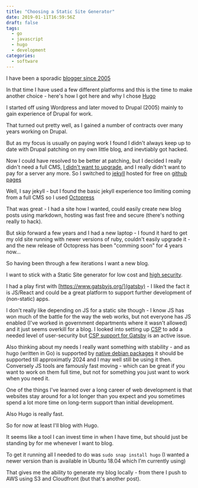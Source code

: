 ```yaml
---
title: "Choosing a Static Site Generator"
date: 2019-01-11T16:59:56Z
draft: false
tags:
  - go
  - javascript
  - hugo
  - development
categories:
  - software
---
```


I have been a sporadic [blogger since 2005](http://www.practicalweb.co.uk/blog/2005/02/02/reconfiguring-the-x-server-on-debian/)

In that time I have used a few different platforms and this is the time to make another choice - here's how I got here and why I chose [Hugo](https://gohugo.io/)

<!--more-->

I started off using Wordpress and later moved to Drupal (2005) mainly to gain experience of Drupal for work.

That turned out pretty well, as I gained a number of contracts over many years working on Drupal.

But as my focus is usually on paying work I found I didn't always keep up to date with Drupal patching on my own little blog, and inevtiably got hacked.

Now I could have resolved to be better at patching, but I decided I really didn't need a full CMS, [I didn't want to upgrade](http://www.practicalweb.co.uk/blog/2008/07/18/time-to-upgrade-to-drupal-6/), and I really didn't want to pay for a server any more. So I switched to [jekyll](https://jekyllrb.com/) hosted for free on [github pages](https://pages.github.com/)

Well, I say jekyll - but I found the basic jekyll experience too limiting coming from a full CMS so I used [Octopress](http://octopress.org/)

That was great - I had a site how I wanted, could easily create new blog posts using markdown, hosting was fast free and secure (there's nothing really to hack).

But skip forward a few years and I had a new laptop - I found it hard to get my old site running with newer versions of ruby, couldn't easily upgrade it - and the new release of Octopress has been "comming soon" for 4 years now...

So having been through a few iterations I want a new blog.

I want to stick with a Static Site generator for low cost and [high security](https://infosec-handbook.eu/blog/static-blogging/).

I had a play first with [https://www.gatsbyjs.org/](gatsby) - I liked the fact it is JS/React and could be a great platform to support further development of (non-static) apps.

I don't really like depending on JS for a static site though - I know JS has won much of the battle for the way the web works, but not everyone has JS enabled (I've worked in government departments where it wasn't allowed) and it just seems overkill for a blog. I looked into setting up [CSP](https://developer.mozilla.org/en-US/docs/Web/HTTP/CSP) to add a needed level of user-security but [CSP support for Gatsby](https://github.com/gatsbyjs/gatsby/issues/10890) is an active issue.

Also thinking about my needs I really want something with stability - and as hugo (written in Go) is supported by [native debian packages](https://packages.debian.org/buster/hugo) it should be supported till approximatly 2024 and I may well still be using it then. Conversely JS tools are famously fast moving - which can be great if you want to work on them full time, but not for something you just want to work when you need it.

One of the things I've learned over a long career of web development is that websites stay around for a lot longer than you expect and you sometimes spend a lot more time on long-term support than initial development.

Also Hugo is really fast.

So for now at least I'll blog with Hugo.

It seems like a tool I can invest time in when I have time, but should just be standing by for me whenever I want to blog.

To get it running all I needed to do was `sudo snap install hugo` (I wanted a newer version than is available in Ubuntu 18.04 which I'm currently using)

That gives me the ability to generate my blog locally - from there I push to AWS using S3 and Cloudfront (but that's another post).
